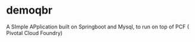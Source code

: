 # demoqbr

A SImple APplication built on Springboot and Mysql, to run on top of PCF ( Pivotal Cloud Foundry)
